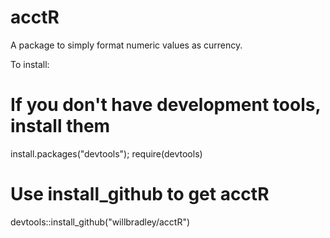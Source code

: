 # acctR

A package to simply format numeric values as currency.  

To install:

# If you don't have development tools, install them
install.packages("devtools"); require(devtools)

# Use install_github to get acctR
devtools::install_github("willbradley/acctR")

